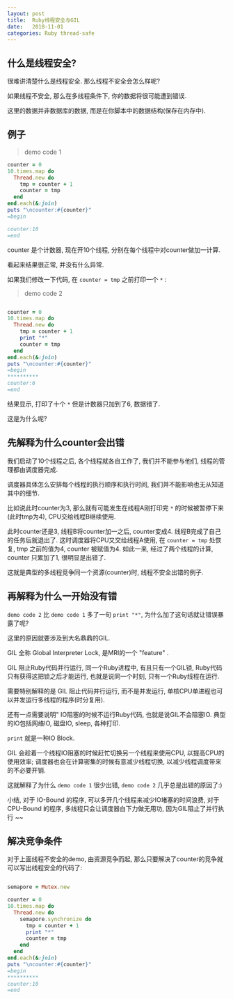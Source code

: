 ```yaml
---
layout: post
title:  Ruby线程安全与GIL
date:   2018-11-01
categories: Ruby thread-safe
---
```


## 什么是线程安全?

很难讲清楚什么是线程安全. 那么线程不安全会怎么样呢?

如果线程不安全, 那么在多线程条件下, 你的数据将很可能遭到错误.

这里的数据并非数据库的数据, 而是在你脚本中的数据结构(保存在内存中).

## 例子

> demo code 1

```ruby
counter = 0
10.times.map do
  Thread.new do
    tmp = counter + 1
    counter = tmp
  end
end.each(&:join)
puts "\ncounter:#{counter}"
=begin

counter:10
=end
```

counter 是个计数器, 现在开10个线程, 分别在每个线程中对counter做加一计算.

看起来结果很正常, 并没有什么异常. 

如果我们修改一下代码, 在 `counter = tmp` 之前打印一个 `*` :

> demo code 2

```ruby

counter = 0
10.times.map do
  Thread.new do
    tmp = counter + 1
    print "*"
    counter = tmp
  end
end.each(&:join)
puts "\ncounter:#{counter}"
=begin
**********
counter:6
=end

```

结果显示, 打印了十个 `*` 但是计数器只加到了6, 数据错了.

这是为什么呢?

## 先解释为什么counter会出错

我们启动了10个线程之后, 各个线程就各自工作了, 我们并不能参与他们, 线程的管理都由调度器完成. 

调度器具体怎么安排每个线程的执行顺序和执行时间, 我们并不能影响也无从知道其中的细节. 

比如说此时counter为3, 那么就有可能发生在线程A刚打印完 `*` 的时候被暂停下来(此时tmp为4), CPU交给线程B继续使用. 

此时counter还是3, 线程B将counter加一之后, counter变成4. 线程B完成了自己的任务后就退出了. 这时调度器将CPU又交给线程A使用, 在 `counter = tmp` 处恢复, tmp 之前的值为4, counter 被赋值为4. 如此一来, 经过了两个线程的计算, counter 只累加了1, 很明显是出错了.

这就是典型的多线程竞争同一个资源(counter)时, 线程不安全出错的例子.

## 再解释为什么一开始没有错

`demo code 2` 比 `demo code 1` 多了一句 `print "*"`, 为什么加了这句话就让错误暴露了呢?

这里的原因就要涉及到大名鼎鼎的GIL.

GIL 全称 Global Interpreter Lock, 是MRI的一个 "feature" .

GIL 阻止Ruby代码并行运行, 同一个Ruby进程中, 有且只有一个GIL锁, Ruby代码只有获得这把锁之后才能运行, 也就是说同一个时刻, 只有一个Ruby线程在运行. 

需要特别解释的是 GIL 阻止代码并行运行, 而不是并发运行, 单核CPU单进程也可以并发运行多线程的程序(时分复用).

还有一点需要说明" IO阻塞的时候不运行Ruby代码, 也就是说GIL不会阻塞IO. 典型的IO包括网络IO, 磁盘IO, sleep, 各种打印.

`print` 就是一种IO Block. 

GIL 会趁着一个线程IO阻塞的时候赶忙切换另一个线程来使用CPU, 以提高CPU的使用效率; 
调度器也会在计算密集的时候有意减少线程切换, 以减少线程调度带来的不必要开销.

这就解释了为什么 `demo code 1` 很少出错, `demo code 2` 几乎总是出错的原因了:)

小结, 对于 IO-Bound 的程序, 可以多开几个线程来减少IO堵塞的时间浪费, 对于 CPU-Bound 的程序, 多线程只会让调度器白下力做无用功, 因为GIL阻止了并行执行 ~~

## 解决竞争条件

对于上面线程不安全的demo, 由资源竞争而起, 那么只要解决了counter的竞争就可以写出线程安全的代码了:

```ruby

semapore = Mutex.new

counter = 0
10.times.map do
  Thread.new do
    semapore.synchronize do
      tmp = counter + 1
      print "*"
      counter = tmp
    end
  end
end.each(&:join)
puts "\ncounter:#{counter}"
=begin
**********
counter:10
=end

```